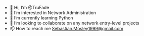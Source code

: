 - 👋 Hi, I’m @TruFade
- 👀 I’m interested in Network Administration
- 🌱 I’m currently learning Python
- 💞️ I’m looking to collaborate on any network entry-level projects
- 📫 How to reach me Sebastian.Mosley1999@gmail.com

<!---
TruFade/TruFade is a ✨ special ✨ repository because its `README.md` (this file) appears on your GitHub profile.
You can click the Preview link to take a look at your changes.
--->
